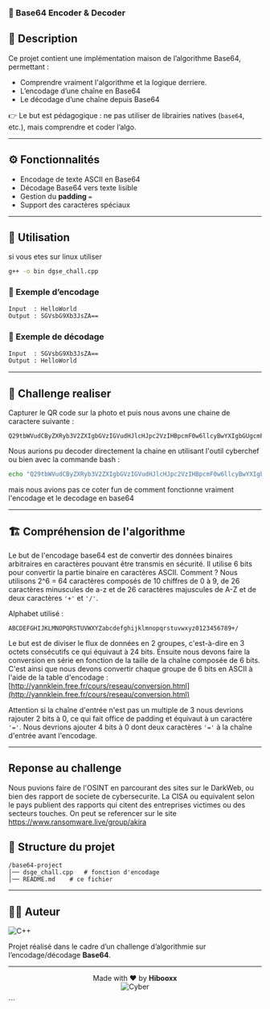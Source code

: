 ### 🔐 Base64 Encoder & Decoder

## 📖 Description
Ce projet contient une implémentation maison de l’algorithme Base64, permettant :
- Comprendre vraiment l'algorithme et la logique derriere.
- L’encodage d’une chaîne en Base64
- Le décodage d’une chaîne depuis Base64

👉 Le but est pédagogique : ne pas utiliser de librairies natives (`base64`, etc.), mais comprendre et coder l’algo.

---

## ⚙️ Fonctionnalités
- Encodage de texte ASCII en Base64
- Décodage Base64 vers texte lisible
- Gestion du **padding** `=`
- Support des caractères spéciaux

---

## 🚀 Utilisation
si vous etes sur linux utiliser 
```bash
g++ -o bin dgse_chall.cpp
```

### 🧩 Exemple d’encodage
```bash
Input  : HelloWorld
Output : SGVsbG9Xb3JsZA==
````

### 🧩 Exemple de décodage

```bash
Input  : SGVsbG9Xb3JsZA==
Output : HelloWorld
```

---

## 🧪 Challenge realiser

Capturer le QR code sur la photo et puis nous avons une chaine de caractere suivante :

```
Q29tbWVudCByZXRyb3V2ZXIgbGVzIGVudHJlcHJpc2VzIHBpcmF0w6llcyBwYXIgbGUgcmFuc29td2FyZSBBa2lyYSA/Vm91cyB0cm91dmV6IGxhIHF1ZXN0aW9uIGZhY2lsZSA/IFBvc3R1bGV6IHN1ciBjZXR0ZSBhbm5vbmNlIGV0IHZlbmV6IHRyYXZhaWxsZXIgYXZlYyBub3VzICE=
```
Nous aurions pu decoder directement la chaine en utilisant l'outil cyberchef ou bien avec la commande bash :
```bash
echo "Q29tbWVudCByZXRyb3V2ZXIgbGVzIGVudHJlcHJpc2VzIHBpcmF0w6llcyBwYXIgbGUgcmFuc29td2FyZSBBa2lyYSA/Vm91cyB0cm91dmV6IGxhIHF1ZXN0aW9uIGZhY2lsZSA/IFBvc3R1bGV6IHN1ciBjZXR0ZSBhbm5vbmNlIGV0IHZlbmV6IHRyYXZhaWxsZXIgYXZlYyBub3VzICE=" | base64 -d
```
mais nous avions pas ce coter fun de comment fonctionne vraiment l'encodage et le decodage en base64

---

## 🏗️ Compréhension de l'algorithme


Le but de l'encodage base64 est de convertir des données binaires arbitraires en caractères pouvant être transmis en sécurité.
Il utilise 6 bits pour convertir la partie binaire en caractères ASCII.
Comment ?
Nous utilisons 2^6 = 64 caractères composés de 10 chiffres de 0 à 9, de 26 caractères minuscules de a-z et de 26 caractères majuscules de A-Z et de deux caractères `'+'` et `'/'`.

Alphabet utilisé :

```
ABCDEFGHIJKLMNOPQRSTUVWXYZabcdefghijklmnopqrstuvwxyz0123456789+/
```

Le but est de diviser le flux de données en 2 groupes, c'est-à-dire en 3 octets consécutifs ce qui équivaut à 24 bits.
Ensuite nous devons faire la conversion en série en fonction de la taille de la chaîne composée de 6 bits.
C'est ainsi que nous devons convertir chaque groupe de 6 bits en ASCII à l'aide de la table d'encodage : [http://yannklein.free.fr/cours/reseau/conversion.html](http://yannklein.free.fr/cours/reseau/conversion.html)

Attention si la chaîne d'entrée n'est pas un multiple de 3 nous devrions rajouter 2 bits à 0, ce qui fait office de padding et équivaut à un caractère `'='`.
Nous devrions ajouter 4 bits à 0 dont deux caractères `'='` à la chaîne d'entrée avant l'encodage.


---

## Reponse au challenge 

Nous puvions faire de l'OSINT en parcourant des sites sur le DarkWeb, ou bien des rapport de societe de cybersecurite.
La CISA ou equivalent selon le pays publient des rapports qui citent des entreprises victimes ou des secteurs touches.
On peut se referencer sur le site https://www.ransomware.live/group/akira


## 📂 Structure du projet

```
/base64-project
│── dsge_chall.cpp   # fonction d'encodage
│── README.md    # ce fichier
```

---

## 👨‍💻 Auteur

![C++](https://img.shields.io/badge/C++-17-blue?style=for-the-badge\&logo=c%2B%2B\&logoColor=white)

Projet réalisé dans le cadre d’un challenge d’algorithmie sur l’encodage/décodage **Base64**.

---

<p align="center">
  Made with ❤️ by <b>Hibooxx</b> <br>
  <img src="https://img.shields.io/badge/CyberSecurity-%F0%9F%92%8E-blueviolet?style=for-the-badge" alt="Cyber"/>
</p>
```
